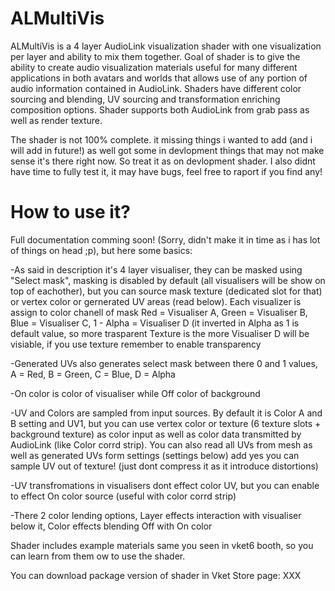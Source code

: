 # ALMultiVis
ALMultiVis is a 4 layer AudioLink visualization shader with one visualization per layer and ability to mix them together. Goal of shader is to give the ability to create audio visualization materials useful for many different applications in both avatars and worlds that allows use of any portion of audio information contained in AudioLink. Shaders have different color sourcing and blending, UV sourcing and transformation enriching composition options. Shader supports both AudioLink from grab pass as well as render texture.

The shader is not 100% complete. it missing things i wanted to add (and i will add in future!) as well got some in devlopment things that may not make sense it's there right now. So treat it as on devlopment shader. I also didnt have time to fully test it, it may have bugs, feel free to raport if you find any!

# How to use it?
Full documentation comming soon! (Sorry, didn't make it in time as i has lot of things on head ;p), but here some basics:

-As said in description it's 4 layer visualiser, they can be masked using "Select mask", masking is disabled by default (all visualisers will be show on top of eachother), but you can source mask texture (dedicated slot for that) or vertex color or gernerated UV areas (read below). Each visualizer is assign to color chanell of mask Red = Visualiser A, Green = Visualiser B, Blue = Visualiser C, 1 - Alpha = Visualiser D (it inverted in Alpha as 1 is default value, so more trasparent Texture is the more Visualiser D will be visiable, if you use texture remember to enable transparency

-Generated UVs also generates select mask between there 0 and 1 values, A = Red, B = Green, C = Blue, D = Alpha

-On color is color of visualiser while Off color of background

-UV and Colors are sampled from input sources. By default it is Color A and B setting and UV1, but you can use vertex color or texture (6 texture slots + background texture) as color input as well as color data transmitted by AudioLink (like Color corrd strip). You can also read all UVs from mesh as well as generated UVs form settings (settings below) add yes you can sample UV out of texture! (just dont compress it as it introduce distortions)

-UV transfromations in visualisers dont effect color UV, but you can enable to effect On color source (useful with color corrd strip)

-There 2 color lending options, Layer effects interaction with visualiser below it, Color effects blending Off with On color

Shader includes example materials same you seen in vket6 booth, so you can learn from them ow to use the shader.

You can download package version of shader in Vket Store page: XXX
